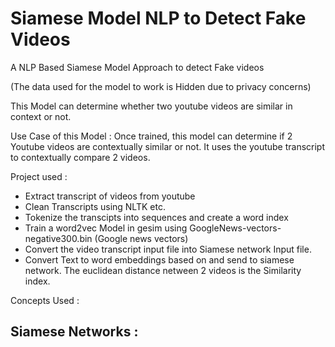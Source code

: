 # Siamese Model NLP to Detect Fake Videos
 A NLP Based Siamese Model Approach to detect Fake videos
 
 (The data used for the model to work is Hidden due to privacy concerns)
 
This Model can determine whether two youtube videos are similar in context or not. 

Use Case of this Model : Once trained, this model can determine if 2 Youtube videos are contextually similar or not. It uses the youtube transcript to contextually compare 2 videos.

Project used :

- Extract transcript of videos from youtube
- Clean Transcripts using NLTK etc.
- Tokenize the transcipts into sequences and create a word index
- Train a word2vec Model in gesim using GoogleNews-vectors-negative300.bin (Google news vectors)
- Convert the video transcript input file into Siamese network Input file.
- Convert Text to word embeddings based on and send to siamese network. The euclidean distance netween 2 videos is the Similarity index.


Concepts Used :

## Siamese Networks :



